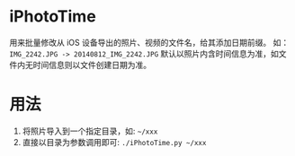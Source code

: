 iPhotoTime
====

用来批量修改从 iOS 设备导出的照片、视频的文件名，给其添加日期前缀。
如： `IMG_2242.JPG -> 20140812_IMG_2242.JPG`
默认以照片内含时间信息为准，如文件内无时间信息则以文件创建日期为准。


用法
====

1. 将照片导入到一个指定目录，如: `~/xxx`
2. 直接以目录为参数调用即可: `./iPhotoTime.py ~/xxx`
